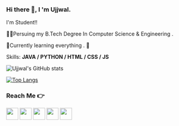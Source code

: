 ### Hi there 👋, I 'm Ujjwal.
I'm Student!!

👨‍🎓Persuing my B.Tech Degree In Computer Science & Engineering .

🌱Currently learning everything . 🤣


Skills: **JAVA / PYTHON  / HTML / CSS / JS**



![Ujjwal's GitHub stats](https://github-readme-stats.vercel.app/api?username=ujjwaljamuar?count_private=true&count_private=true&show_icons=true&theme=algolia)






 
[![Top Langs](https://github-readme-stats.vercel.app/api/top-langs/?username=ujjwaljamuar&count_private=true&theme=algolia)](https://github.com/anuraghazra/github-readme-stats) 




### Reach Me 👉
<a href="https://www.linkedin.com/in/ujjwal-jamuar/"><img src="https://cdn3.iconfinder.com/data/icons/capsocial-round/500/linkedin-512.png" width="32px" height="32px"></a>
<a href="https://github.com/ujjwaljamuar"><img src="https://cdn4.iconfinder.com/data/icons/bettericons/354/github-512.png" width="32px" height="32px"></a>
<a href="https://twitter.com/Ujjwal_Jamuar"><img src="https://cdn3.iconfinder.com/data/icons/2018-social-media-logotypes/1000/2018_social_media_popular_app_logo_twitter-512.png" width="32px" height="32px"></a>
<a href="https://instagram.com/loneee_wolff_?igshid=1wy4bzwwr3euc"><img src="https://cdn3.iconfinder.com/data/icons/2018-social-media-logotypes/1000/2018_social_media_popular_app_logo_instagram-512.png" width="32px" height="32px"></a> 
<a href="https://www.facebook.com/profile.php?id=100008455410660"><img src="https://cdn2.iconfinder.com/data/icons/social-media-2285/512/1_Facebook_colored_svg_copy-512.png" width="32px" height="32px"></a>

